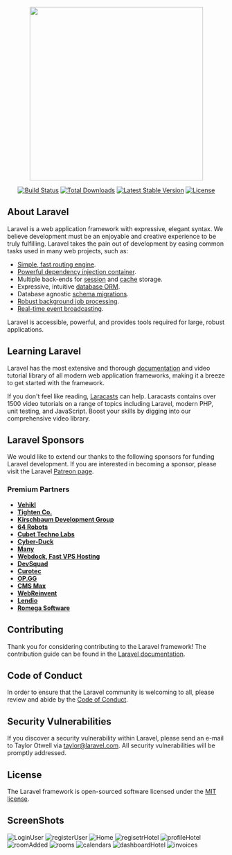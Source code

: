 <p align="center"><a href="https://laravel.com" target="_blank"><img src="https://raw.githubusercontent.com/laravel/art/master/logo-lockup/5%20SVG/2%20CMYK/1%20Full%20Color/laravel-logolockup-cmyk-red.svg" width="400"></a></p>

<p align="center">
<a href="https://travis-ci.org/laravel/framework"><img src="https://travis-ci.org/laravel/framework.svg" alt="Build Status"></a>
<a href="https://packagist.org/packages/laravel/framework"><img src="https://img.shields.io/packagist/dt/laravel/framework" alt="Total Downloads"></a>
<a href="https://packagist.org/packages/laravel/framework"><img src="https://img.shields.io/packagist/v/laravel/framework" alt="Latest Stable Version"></a>
<a href="https://packagist.org/packages/laravel/framework"><img src="https://img.shields.io/packagist/l/laravel/framework" alt="License"></a>
</p>

## About Laravel

Laravel is a web application framework with expressive, elegant syntax. We believe development must be an enjoyable and creative experience to be truly fulfilling. Laravel takes the pain out of development by easing common tasks used in many web projects, such as:

- [Simple, fast routing engine](https://laravel.com/docs/routing).
- [Powerful dependency injection container](https://laravel.com/docs/container).
- Multiple back-ends for [session](https://laravel.com/docs/session) and [cache](https://laravel.com/docs/cache) storage.
- Expressive, intuitive [database ORM](https://laravel.com/docs/eloquent).
- Database agnostic [schema migrations](https://laravel.com/docs/migrations).
- [Robust background job processing](https://laravel.com/docs/queues).
- [Real-time event broadcasting](https://laravel.com/docs/broadcasting).

Laravel is accessible, powerful, and provides tools required for large, robust applications.

## Learning Laravel

Laravel has the most extensive and thorough [documentation](https://laravel.com/docs) and video tutorial library of all modern web application frameworks, making it a breeze to get started with the framework.

If you don't feel like reading, [Laracasts](https://laracasts.com) can help. Laracasts contains over 1500 video tutorials on a range of topics including Laravel, modern PHP, unit testing, and JavaScript. Boost your skills by digging into our comprehensive video library.

## Laravel Sponsors

We would like to extend our thanks to the following sponsors for funding Laravel development. If you are interested in becoming a sponsor, please visit the Laravel [Patreon page](https://patreon.com/taylorotwell).

### Premium Partners

- **[Vehikl](https://vehikl.com/)**
- **[Tighten Co.](https://tighten.co)**
- **[Kirschbaum Development Group](https://kirschbaumdevelopment.com)**
- **[64 Robots](https://64robots.com)**
- **[Cubet Techno Labs](https://cubettech.com)**
- **[Cyber-Duck](https://cyber-duck.co.uk)**
- **[Many](https://www.many.co.uk)**
- **[Webdock, Fast VPS Hosting](https://www.webdock.io/en)**
- **[DevSquad](https://devsquad.com)**
- **[Curotec](https://www.curotec.com/services/technologies/laravel/)**
- **[OP.GG](https://op.gg)**
- **[CMS Max](https://www.cmsmax.com/)**
- **[WebReinvent](https://webreinvent.com/?utm_source=laravel&utm_medium=github&utm_campaign=patreon-sponsors)**
- **[Lendio](https://lendio.com)**
- **[Romega Software](https://romegasoftware.com)**

## Contributing

Thank you for considering contributing to the Laravel framework! The contribution guide can be found in the [Laravel documentation](https://laravel.com/docs/contributions).

## Code of Conduct

In order to ensure that the Laravel community is welcoming to all, please review and abide by the [Code of Conduct](https://laravel.com/docs/contributions#code-of-conduct).

## Security Vulnerabilities

If you discover a security vulnerability within Laravel, please send an e-mail to Taylor Otwell via [taylor@laravel.com](mailto:taylor@laravel.com). All security vulnerabilities will be promptly addressed.

## License

The Laravel framework is open-sourced software licensed under the [MIT license](https://opensource.org/licenses/MIT).
## ScreenShots
![LoginUser](https://github.com/eslamandroid12345/fondoky/assets/96002614/a80d53be-d0ce-493a-be81-ed58b3892fb2)
![registerUser](https://github.com/eslamandroid12345/fondoky/assets/96002614/914a099a-cc6a-47c3-859e-e61d3c4368a6)
![Home](https://github.com/eslamandroid12345/fondoky/assets/96002614/b6492aaf-e844-4a85-aa58-99ec349a6b87)
![regisetrHotel](https://github.com/eslamandroid12345/fondoky/assets/96002614/8d4d0928-50bb-40f4-9828-4ff28a686758)
![profileHotel](https://github.com/eslamandroid12345/fondoky/assets/96002614/bb0d2449-8972-4f61-b760-40a685a5f832)
![roomAdded](https://github.com/eslamandroid12345/fondoky/assets/96002614/c3c506a7-5c4b-480d-8638-8467b8042caf)
![rooms](https://github.com/eslamandroid12345/fondoky/assets/96002614/6c5ef4d9-0064-4e26-a51d-91cf982c3f59)
![calendars](https://github.com/eslamandroid12345/fondoky/assets/96002614/8e5925f0-b7e8-4fef-89e5-a3b09b0f7298)
![dashboardHotel](https://github.com/eslamandroid12345/fondoky/assets/96002614/5f5444b6-f0e9-42ea-939f-71d3a8992df3)
![invoices](https://github.com/eslamandroid12345/fondoky/assets/96002614/b6b5d5ac-f5fe-490b-bf7c-7ca144c0678d)


